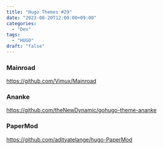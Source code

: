 ```yaml
---
title: "Hugo Themes #29"
date: "2023-08-20T12:00:00+09:00"
categories:
  - "Dev"
tags:
  - "HUGO"
draft: "false"
---
```


### Mainroad

https://github.com/Vimux/Mainroad

### Ananke

https://github.com/theNewDynamic/gohugo-theme-ananke

### PaperMod

https://github.com/adityatelange/hugo-PaperMod
